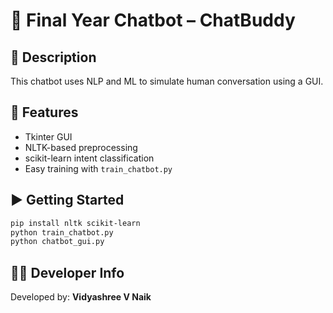 # 🤖 Final Year Chatbot – ChatBuddy

## 💬 Description

This chatbot uses NLP and ML to simulate human conversation using a GUI.

## 🚀 Features

- Tkinter GUI
- NLTK-based preprocessing
- scikit-learn intent classification
- Easy training with `train_chatbot.py`

## ▶️ Getting Started

```bash
pip install nltk scikit-learn
python train_chatbot.py
python chatbot_gui.py
```

## 👨‍💻 Developer Info

Developed by: **Vidyashree V Naik**  
